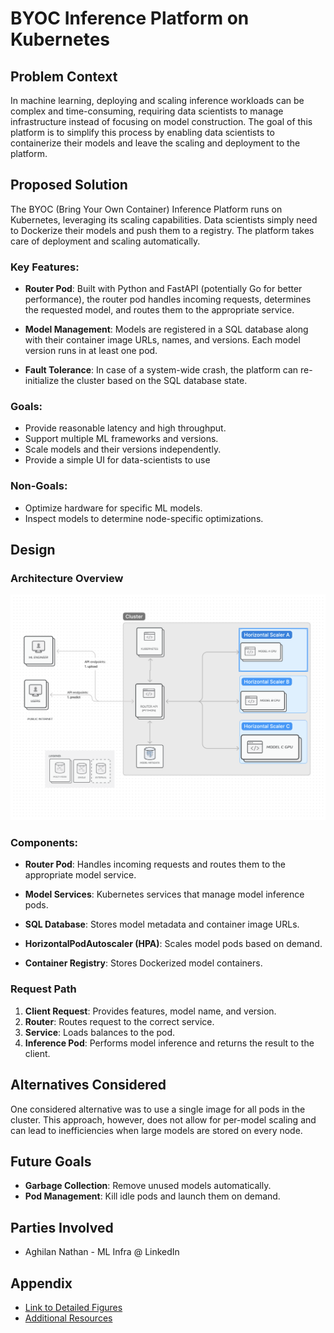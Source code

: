 # BYOC Inference Platform on Kubernetes

## Problem Context

In machine learning, deploying and scaling inference workloads can be complex and time-consuming, requiring data scientists to manage infrastructure instead of focusing on model construction. The goal of this platform is to simplify this process by enabling data scientists to containerize their models and leave the scaling and deployment to the platform.

## Proposed Solution

The BYOC (Bring Your Own Container) Inference Platform runs on Kubernetes, leveraging its scaling capabilities. Data scientists simply need to Dockerize their models and push them to a registry. The platform takes care of deployment and scaling automatically.

### Key Features:

- **Router Pod**: Built with Python and FastAPI (potentially Go for better performance), the router pod handles incoming requests, determines the requested model, and routes them to the appropriate service.
  
- **Model Management**: Models are registered in a SQL database along with their container image URLs, names, and versions. Each model version runs in at least one pod.

- **Fault Tolerance**: In case of a system-wide crash, the platform can re-initialize the cluster based on the SQL database state.

### Goals:

- Provide reasonable latency and high throughput.
- Support multiple ML frameworks and versions.
- Scale models and their versions independently.
- Provide a simple UI for data-scientists to use

### Non-Goals:

- Optimize hardware for specific ML models.
- Inspect models to determine node-specific optimizations.

## Design

### Architecture Overview

![Architecture Diagram](architecture_diagram.png)

### Components:

- **Router Pod**: Handles incoming requests and routes them to the appropriate model service.
  
- **Model Services**: Kubernetes services that manage model inference pods.
  
- **SQL Database**: Stores model metadata and container image URLs.
  
- **HorizontalPodAutoscaler (HPA)**: Scales model pods based on demand.
  
- **Container Registry**: Stores Dockerized model containers.

### Request Path

1. **Client Request**: Provides features, model name, and version.
2. **Router**: Routes request to the correct service.
3. **Service**: Loads balances to the pod.
4. **Inference Pod**: Performs model inference and returns the result to the client.

## Alternatives Considered

One considered alternative was to use a single image for all pods in the cluster. This approach, however, does not allow for per-model scaling and can lead to inefficiencies when large models are stored on every node.

## Future Goals

- **Garbage Collection**: Remove unused models automatically.
- **Pod Management**: Kill idle pods and launch them on demand.

## Parties Involved

- Aghilan Nathan - ML Infra @ LinkedIn

## Appendix

- [Link to Detailed Figures](#)
- [Additional Resources](#)

